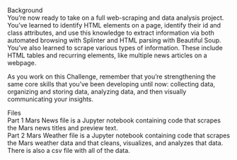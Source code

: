 Background  
You’re now ready to take on a full web-scraping and data analysis project. You’ve learned to identify HTML elements on a page, identify their id and class attributes, and use this knowledge to extract information via both automated browsing with Splinter and HTML parsing with Beautiful Soup. You’ve also learned to scrape various types of information. These include HTML tables and recurring elements, like multiple news articles on a webpage.

As you work on this Challenge, remember that you’re strengthening the same core skills that you’ve been developing until now: collecting data, organizing and storing data, analyzing data, and then visually communicating your insights.

Files  
Part 1 Mars News file is a Jupyter notebook containing code that scrapes the Mars news titles and preview text.  
Part 2 Mars Weather file is a Jupyter notebook containing code that scrapes the Mars weather data and that cleans, visualizes, and analyzes that data.  
There is also a csv file with all of the data.
